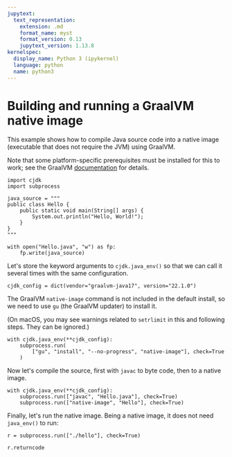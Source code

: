 ```yaml
---
jupytext:
  text_representation:
    extension: .md
    format_name: myst
    format_version: 0.13
    jupytext_version: 1.13.8
kernelspec:
  display_name: Python 3 (ipykernel)
  language: python
  name: python3
---
```


<!--
This file is part of cjdk.
Copyright 2022 Board of Regents of the University of Wisconsin System
SPDX-License-Identifier: MIT
--->

# Building and running a GraalVM native image

This example shows how to compile Java source code into a native image
(executable that does not require the JVM) using GraalVM.

Note that some platform-specific prerequisites must be installed for this to
work; see the GraalVM
[documentation](https://www.graalvm.org/22.1/reference-manual/native-image/#prerequisites)
for details.

```{code-cell} ipython3
import cjdk
import subprocess
```

```{code-cell} ipython3
java_source = """
public class Hello {
    public static void main(String[] args) {
        System.out.println("Hello, World!");
    }
}
"""
```

```{code-cell} ipython3
with open("Hello.java", "w") as fp:
    fp.write(java_source)
```

Let's store the keyword arguments to `cjdk.java_env()` so that we can call it
several times with the same configuration.

```{code-cell} ipython3
cjdk_config = dict(vendor="graalvm-java17", version="22.1.0")
```

The GraalVM `native-image` command is not included in the default install, so
we need to use `gu` (the GraalVM updater) to install it.

(On macOS, you may see warnings related to `setrlimit` in this and following
steps. They can be ignored.)

```{code-cell} ipython3
with cjdk.java_env(**cjdk_config):
    subprocess.run(
        ["gu", "install", "--no-progress", "native-image"], check=True
    )
```

Now let's compile the source, first with `javac` to byte code, then to a native
image.

```{code-cell} ipython3
with cjdk.java_env(**cjdk_config):
    subprocess.run(["javac", "Hello.java"], check=True)
    subprocess.run(["native-image", "Hello"], check=True)
```

Finally, let's run the native image. Being a native image, it does not need
`java_env()` to run:

```{code-cell} ipython3
r = subprocess.run(["./hello"], check=True)
```

```{code-cell} ipython3
r.returncode
```
